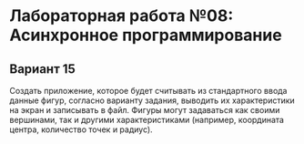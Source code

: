 # Лабораторная работа №08: Асинхронное программирование
## Вариант 15
Создать приложение, которое будет считывать из стандартного ввода данные фигур, согласно варианту задания, 
выводить их характеристики на экран и записывать в файл. 
Фигуры могут задаваться как своими вершинами, так и другими характеристиками
(например, координата центра, количество точек и радиус).
